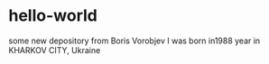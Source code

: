 # hello-world
some new depository from Boris Vorobjev
I was born in1988 year in KHARKOV CITY, Ukraine
